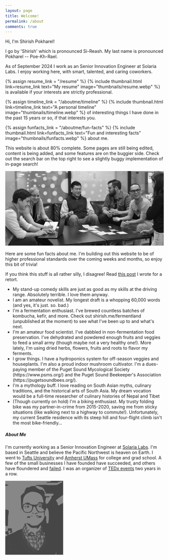 ```yaml
---
layout: page
title: Welcome!
permalink: /about
comments: true
---
```


<div class="row justify-content-between">
<div class="col-md-8 pr-5">
<link href="{{ site.url }}/assets/css/tooltip.css" rel="stylesheet">
<p>Hi, I'm Shirish Pokharel!</p>

<p>I go by 'Shirish' which is pronounced Si-Reash. My last name is pronounced Pokharel -- Poe-Kh-Rael.</p>

<p>As of September 2024 I work as an Senior Innovation Engineer at Solaria Labs. I enjoy working here, with smart, talented, and caring coworkers.</p>

<p>
{% assign resume_link = "/resume" %}
{% include thumbnail.html link=resume_link text="My resume" image="thumbnails/resume.webp" %} is available if your interests are strictly professional.
</p>

<p>
{% assign timeline_link = "/aboutme/timeline" %}
{% include thumbnail.html link=timeline_link text="A personal timeline" image="thumbnails/timeline.webp" %} of interesting things I have done in the past 15 years or so, if that interests you.
</p>
<p>
{% assign funfacts_link = "/aboutme/fun-facts" %} 
{% include thumbnail.html link=funfacts_link text="Fun and interesting facts" image="thumbnails/funfacts.webp" %} about me.
</p>

<p>This website is about 80% complete. Some pages are still being edited, content is being added, and some features are on the buggier side. Check out the search bar on the top right to see a slightly buggy implementation of in-page search!</p>

<a href="assets/images/bg-joinTeam.jpg"><p class="mb-5"><img class="shadow-lg" alt="Image of a group of employees collaborating. I'm the man in yellow T-shirt." src="assets/images/team-small.jpg"></p></a>

<p> Here are some fun facts about me. I'm building out this website to be of higher professional standards over the coming weeks and months, so enjoy this bit of trivia! </p> If you think this stuff is all rather silly, I disagree! Read <a href="https://www.shirish.me/diverse-hobbies">this post</a> I wrote for a retort.
<ul>
<li>My stand-up comedy skills are just as good as my skills at the driving range. Absolutely terrible. I love them anyway.</li>
<li>I am an amateur novelist. My longest draft is a whopping 60,000 words (and yes, it's just. so. bad.)</li>
<li>I'm a fermentation enthusiast. I've brewed countless batches of kombucha, kefir, and more. Check out shirish.me/fermentland (unpublished at the moment) to see what I've been up to and what's next.</li>
<li>I'm an amateur food scientist. I've dabbled in non-fermentation food preservation. I've dehydrated and powdered enough fruits and veggies to feed a small army (though maybe not a very healthy one!). More lately, I'm using dried herbs, flowers, fruits and roots to flavor my ferments.</li>
<li>I grow things. I have a hydroponics system for off-season veggies and houseplants. I'm also a proud indoor mushroom cultivator. I'm a dues-paying member of the Puget Sound Mycological Society (https://www.psms.org/) and the Puget Sound Beekeeper's Association (https://pugetsoundbees.org/).</li>
<li>I'm a mythology buff. I love reading on South Asian myths, culinary traditions, and the historical arts of South Asia. My dream vocation would be a full-time researcher of culinary histories of Nepal and Tibet</li>
<li>(Though currently on hold) I'm a biking enthusiast. My trusty folding bike was my partner-in-crime from 2015-2020, saving me from sticky situations (like walking next to a highway to commute!). Unfortunately, my current Seattle residence with its steep hill and four-flight climb isn't the most bike-friendly...</li>
</ul>
</div>

<div class="col-md-4">

<div class="sticky-top sticky-top-80">
<h5>About Me</h5>

<p> I'm currently working as a Senior Innovation Engineer at  <a target="_blank" href="https://www.solarialabs.com">Solaria Labs</a>. I'm based in Seattle and believe the Pacific Northwest is heaven on Earth. I went to <a target="_blank" href="https://www.tufts.edu">Tufts University</a> and <a target="_blank" href="https://www.cics.umass.edu">Amherst UMass</a> for college and grad school. A few of the small businesses I have founded have succeeded, and others have floundered and <a target="_blank" href="https://www.shirish.me/failed-projects">failed</a>. I was an organizer of <a target="_blank" href="https://www.ted.com/tedx/events/6545">TEDx events</a> two years in a row.</p>

<div class="container">
<div class="row justify-content-md-center">
<div class="w-90 p-3">
<p class="mb-5"><img class="shadow-lg" alt="Image of the man described above." src="assets/images/profile/small.png" id="homepage-image"></p>
</div>
</div>
</div>
</div>
</div>
</div>
